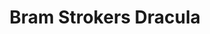 ---
title: "Bram Strokers Dracula"

year: 1992

director: "Francis Ford Coppola"

summary: "A mysterious eastern european wants to invest in London real estate. What are the odds there's something fishy about that guy?"

comment: "Not the Godfather part 2? Not the Outsiders? Well, I quote this movie far more, so here we are. Also, it's peak Gary Oldman, peak Winona Ryder and absolute bottom Keanu Reeves."

image: "https://media.giphy.com/media/f5d71mIJYnElO4Jz76/giphy.gif"

imdb: "https://www.imdb.com/title/tt0103874/"

quotes:
  - "I never drink... wine."
  - "The children of the night!"
---